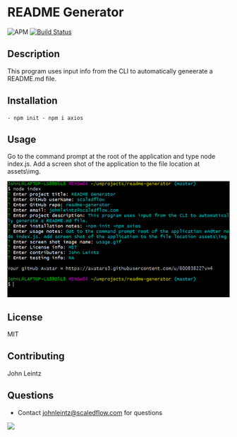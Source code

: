  
# README Generator
![APM](https://img.shields.io/apm/l/vim-mode) [![Build Status](https://travis-ci.com/ScaledFlow/readme-generator.svg?branch=master)](https://travis-ci.com/ScaledFlow/readme-generator) 


## Description 
This program uses input info from the CLI to automatically geneerate a README.md file. 


## Installation
```
- npm init - npm i axios 

```

## Usage
Go to the command prompt at the root of the application and type node index.js. Add a screen shot of the application to the file location at assets\img. 

![](./assets/img/usage.gif) 


## License
MIT 


## Contributing
John Leintz 


## Questions
 - Contact johnleintz@scaledflow.com for questions 

![](https://avatars3.githubusercontent.com/u/60083822?v=4.img) 

